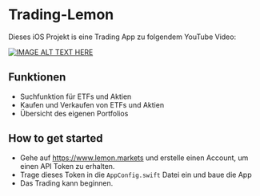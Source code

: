 # Trading-Lemon

Dieses iOS Projekt is eine Trading App zu folgendem YouTube Video:

[![IMAGE ALT TEXT HERE](https://img.youtube.com/vi/QBGYE9eHHdQ/0.jpg)](https://www.youtube.com/watch?v=QBGYE9eHHdQ)


## Funktionen

- Suchfunktion für ETFs und Aktien
- Kaufen und Verkaufen von ETFs und Aktien
- Übersicht des eigenen Portfolios

## How to get started

- Gehe auf https://www.lemon.markets und erstelle einen Account, um einen API Token zu erhalten.
- Trage dieses Token in die `AppConfig.swift` Datei ein und baue die App
- Das Trading kann beginnen.
